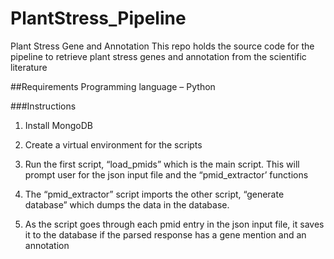 # PlantStress_Pipeline
Plant Stress Gene and Annotation
This repo holds the source code for the pipeline to retrieve plant stress genes and annotation from the scientific literature

##Requirements
Programming language – Python

###Instructions
1.	Install MongoDB

2.	Create a virtual environment for the scripts 


3.	Run the first script, “load_pmids” which is the main script. This will prompt user for the json input file and the “pmid_extractor’ functions

4.	The “pmid_extractor” script imports the other script, “generate database” which dumps the data in the database.


5.	As the script goes through each pmid entry in the json input file, it saves it to the database if the parsed response has a gene mention and an annotation

